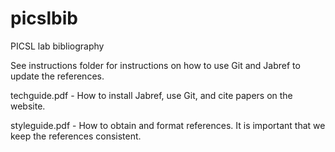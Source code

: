 picslbib
========

PICSL lab bibliography

See instructions folder for instructions on how to use Git and Jabref to update the references.

techguide.pdf - How to install Jabref, use Git, and cite papers on the website.

styleguide.pdf - How to obtain and format references. It is important that we keep the references consistent.
